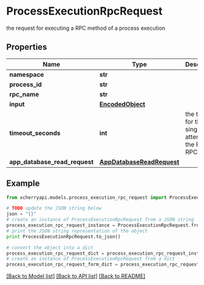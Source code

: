 # ProcessExecutionRpcRequest

the request for executing a RPC method of a process execution

## Properties
Name | Type | Description | Notes
------------ | ------------- | ------------- | -------------
**namespace** | **str** |  | 
**process_id** | **str** |  | 
**rpc_name** | **str** |  | 
**input** | [**EncodedObject**](EncodedObject.md) |  | [optional] 
**timeout_seconds** | **int** | the timeout for the single attempt of the Process RPC API | [optional] 
**app_database_read_request** | [**AppDatabaseReadRequest**](AppDatabaseReadRequest.md) |  | [optional] 

## Example

```python
from xcherryapi.models.process_execution_rpc_request import ProcessExecutionRpcRequest

# TODO update the JSON string below
json = "{}"
# create an instance of ProcessExecutionRpcRequest from a JSON string
process_execution_rpc_request_instance = ProcessExecutionRpcRequest.from_json(json)
# print the JSON string representation of the object
print ProcessExecutionRpcRequest.to_json()

# convert the object into a dict
process_execution_rpc_request_dict = process_execution_rpc_request_instance.to_dict()
# create an instance of ProcessExecutionRpcRequest from a dict
process_execution_rpc_request_form_dict = process_execution_rpc_request.from_dict(process_execution_rpc_request_dict)
```
[[Back to Model list]](../README.md#documentation-for-models) [[Back to API list]](../README.md#documentation-for-api-endpoints) [[Back to README]](../README.md)


